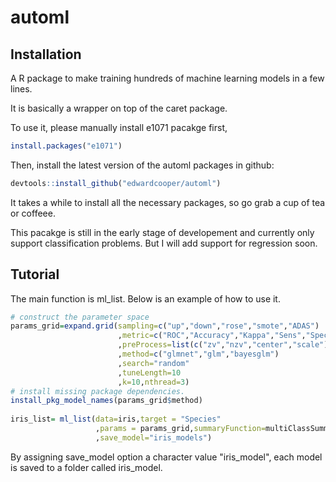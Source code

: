 # automl


## Installation
A R package to make training hundreds of machine learning models in a few lines. 

It is basically a wrapper on top of the caret package.

To use it, please manually install e1071 pacakge first,
```r
install.packages("e1071")
```
Then, install the latest version of the automl packages in github: 
```r
devtools::install_github("edwardcooper/automl")
```
It takes a while to install all the necessary packages, so go grab a cup of tea or coffeee. 


This pacakge is still in the early stage of developement and currently only support classification problems. But I will add support for regression soon. 

## Tutorial
The main function is ml_list. Below is an example of how to use it. 



```r
# construct the parameter space
params_grid=expand.grid(sampling=c("up","down","rose","smote","ADAS")
                        ,metric=c("ROC","Accuracy","Kappa","Sens","Spec")
                        ,preProcess=list(c("zv","nzv","center","scale"),c("center","scale"))
                        ,method=c("glmnet","glm","bayesglm")
                        ,search="random"
                        ,tuneLength=10
                        ,k=10,nthread=3)
# install missing package dependencies.
install_pkg_model_names(params_grid$method)
 
iris_list= ml_list(data=iris,target = "Species"
                   ,params = params_grid,summaryFunction=multiClassSummary
                   ,save_model="iris_models")
```

By assigning save_model option a character value "iris_model", each model is saved to a folder called iris_model. 
